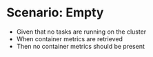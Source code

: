 # Scenario: Empty

- Given that no tasks are running on the cluster
- When container metrics are retrieved
- Then no container metrics should be present
